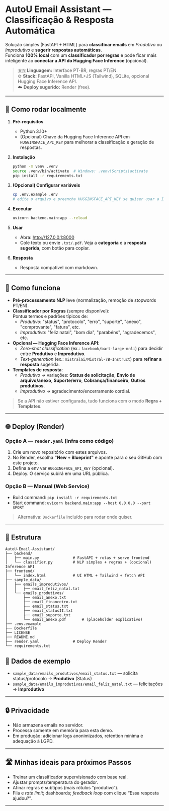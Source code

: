 # AutoU Email Assistant — Classificação & Resposta Automática

Solução simples (FastAPI + HTML) para **classificar emails** em *Produtivo* ou *Improdutivo* e **sugerir respostas automáticas**.  
Funciona **100% local** com um **classificador por regras** e pode ficar mais inteligente ao **conectar a API do Hugging Face Inference** (opcional).

> 🇧🇷 **Linguagem:** Interface PT-BR, regras PT/EN.  
> ⚙️ **Stack:** FastAPI, Vanilla HTML+JS (Tailwind), SQLite, opcional Hugging Face Inference API.  
> ☁️ **Deploy sugerido:** Render (free).

---

## 🚀 Como rodar localmente

1. **Pré-requisitos**
   - Python 3.10+
   - (Opcional) Chave da Hugging Face Inference API em `HUGGINGFACE_API_KEY` para melhorar a classificação e geração de respostas.

2. **Instalação**
   ```bash
   python -m venv .venv
   source .venv/bin/activate  # Windows: .venv\Scripts\activate
   pip install -r requirements.txt
   ```

3. **(Opcional) Configurar variáveis**
   ```bash
   cp .env.example .env
   # edite o arquivo e preencha HUGGINGFACE_API_KEY se quiser usar a IA hospedada
   ```

4. **Executar**
   ```bash
   uvicorn backend.main:app --reload
   ```

5. **Usar**
   - Abra: http://127.0.0.1:8000  
   - Cole texto ou envie `.txt/.pdf`. Veja a **categoria** e a **resposta sugerida**, com botão para copiar.

6. **Resposta**
   - Resposta compativel com markdown.

---

## 🧠 Como funciona

- **Pré-processamento NLP** leve (normalização, remoção de stopwords PT/EN).
- **Classificador por Regras** (sempre disponível):  
  Pontua termos e padrões típicos de:
  - *Produtivo*: "status", "protocolo", "erro", "suporte", "anexo", "comprovante", "fatura", etc.
  - *Improdutivo*: "feliz natal", "bom dia", "parabéns", "agradecemos", etc.
- **Opcional — Hugging Face Inference API**:
  - *Zero-shot classification* (ex.: `facebook/bart-large-mnli`) para decidir entre **Produtivo** e **Improdutivo**.
  - *Text-generation* (ex.: `mistralai/Mistral-7B-Instruct`) para **refinar a resposta** sugerida.
- **Templates de resposta**:
  - *Produtivo* → variações: **Status de solicitação**, **Envio de arquivo/anexo**, **Suporte/erro**, **Cobrança/financeiro**, **Outros produtivos**.
  - *Improdutivo* → agradecimento/encerramento cordial.

> Se a API não estiver configurada, tudo funciona com o modo **Regra + Templates**.

---

## 🌐 Deploy (Render)

### Opção A — `render.yaml` (Infra como código)
1. Crie um novo repositório com estes arquivos.
2. No Render, escolha **"New + Blueprint"** e aponte para o seu GitHub com este projeto.
3. Defina a env var `HUGGINGFACE_API_KEY` (opcional).  
4. Deploy. O serviço subirá em uma URL pública.

### Opção B — Manual (Web Service)
- Build command: `pip install -r requirements.txt`
- Start command: `uvicorn backend.main:app --host 0.0.0.0 --port $PORT`

> Alternativa: `Dockerfile` incluído para rodar onde quiser.

---

## 📂 Estrutura

```
AutoU-Email-Assistant/
├── backend/
│   ├── main.py               # FastAPI + rotas + serve frontend
│   └── classifier.py         # NLP simples + regras + (opcional) Inference API
├── frontend/
│   └── index.html            # UI HTML + Tailwind + fetch API
├── sample_data/
│   ├── emails_improdutivos/
│   │   ├── email_feliz_natal.txt
│   └── emails_produtivos/
│       ├── email_anexo.txt
│       ├── email_financeiro.txt
│       ├── email_status.txt
│       ├── email_statusII.txt
│       ├── email_suporte.txt
│       └── email_anexo.pdf       # (placeholder explicativo)
├── .env.example
├── Dockerfile
├── LICENSE
├── README.md
├── render.yaml               # Deploy Render
└── requirements.txt
```

## 🧪 Dados de exemplo

- `sample_data/emails_produtivos/email_status.txt` — solicita status/protocolo → **Produtivo** (Status)
- `sample_data/emails_improdutivos/email_feliz_natal.txt` — felicitações → **Improdutivo**

---

## 🔒 Privacidade

- Não armazena emails no servidor.  
- Processa somente em memória para esta demo.  
- Em produção: adicionar logs anonimizados, retention mínima e adequação à LGPD.

---

## 🛣️ Minhas ideais para próximos Passos

- Treinar um classificador supervisionado com base real.
- Ajustar prompts/temperatura do gerador.
- Afinar regras e subtipos (mais rótulos “produtivo”).
- Fila e *rate limit*; dashboards; *feedback loop* com clique “Essa resposta ajudou?”.

---
